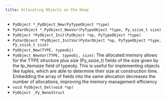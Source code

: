 ```yaml
---
title: Allocating Objects on the Heap
---
```


- `PyObject *_PyObject_New(PyTypeObject *type)`
- `PyVarObject *_PyObject_NewVar(PyTypeObject *type, Py_ssize_t size)`
- `PyObject *PyObject_Init(PyObject *op, PyTypeObject *type)`
- `PyVarObject *PyObject_InitVar(PyVarObject *op, PyTypeObject *type, Py_ssize_t size)`
- `PyObject_New(TYPE, typeobj)`
- `PyObject_NewVar(TYPE, typeobj, size)`: The allocated memory allows for the TYPE structure plus size (Py_ssize_t) fields of the size given by the tp_itemsize field of typeobj. This is useful for implementing objects like tuples, which are able to determine their size at construction time. Embedding the array of fields into the same allocation decreases the number of allocations, improving the memory management efficiency
- `void PyObject_Del(void *op)`
- `PyObject _Py_NoneStruct`

